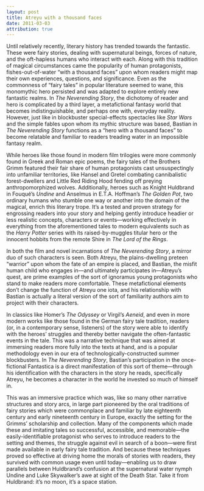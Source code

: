 ```yaml
---
layout: post
title: Atreyu with a thousand faces
date: 2011-03-03
attribution: true
---
```

Until relatively recently, literary history has trended towards the fantastic. These were fairy stories, dealing with supernatural beings, forces of nature, and the oft-hapless humans who interact with each. Along with this tradition of magical circumstances came the popularity of human protagonists, fishes-out-of-water “with a thousand faces” upon whom readers might map their own experiences, questions, and significance. Even as the commonness of “fairy tales” in popular literature seemed to wane, this monomythic hero persisted and was adapted to explore entirely new fantastic realms. In *The Neverending Story*, the dichotomy of reader and hero is complicated by a third layer, a metafictional fantasy world that becomes indistinguishable, and perhaps one with, everyday reality. However, just like in blockbuster special-effects spectacles like *Star Wars* and the simple fables upon whom its mythic structure was based, Bastian in *The Neverending Story* functions as a “hero with a thousand faces” to become relatable and familiar to readers treading water in an impossible fantasy realm.

While heroes like those found in modern film trilogies were more commonly found in Greek and Roman epic poems, the fairy tales of the Brothers Grimm featured their fair share of human protagonists cast unsuspectingly into unfamiliar territories, like Hansel and Gretel combating cannibalistic forest-dwellers and Little Red Riding Hood fending off preying anthropomorphized wolves. Additionally, heroes such as Knight Huldbrand in Fouqué’s *Undine* and Anselmus in E.T.A. Hoffman’s *The Golden Pot*, two ordinary humans who stumble one way or another into the domain of the magical, enrich this literary trope. It’s a tested and proven strategy for engrossing readers into your story and helping gently introduce headier or less realistic concepts, characters or events—working effectively in everything from the aforementioned tales to modern equivalents such as the *Harry Potter* series with its raised-by-muggles titular hero or the innocent hobbits from the remote Shire in *The Lord of the Rings*.

In both the film and novel incarnations of *The Neverending Story*, a mirror duo of such characters is seen. Both Atreyu, the plains-dwelling preteen “warrior” upon whom the fate of an empire is placed, and Bastian, the misfit human child who engages in—and ultimately participates in—Atreyu’s quest, are prime examples of the sort of ignoramus young protagonists who stand to make readers more comfortable. These metafictional elements don’t change the function of Atreyu one iota, and his relationship with Bastian is actually a literal version of the sort of familiarity authors aim to project with their characters.

In classics like Homer’s *The Odyssey* or Virgil’s *Aeneid*, and even in more modern works like those found in the German fairy tale tradition, readers (or, in a contemporary sense, listeners) of the story were able to identify with the heroes’ struggles and thereby better navigate the often-fantastic events in the tale. This was a narrative technique that was aimed at immersing readers more fully into the texts at hand, and is a popular methodology even in our era of technologically-constructed summer blockbusters. In *The Neverending Story*, Bastian’s participation in the once-fictional Fantastica is a direct manifestation of this sort of theme—through his identification with the characters in the story he reads, specifically Atreyu, he becomes a character in the world he invested so much of himself in.

This was an immersive practice which was, like so many other narrative structures and story arcs, in large part pioneered by the oral traditions of fairy stories which were commonplace and familiar by late eighteenth century and early nineteenth century in Europe, exactly the setting for the Grimms’ scholarship and collection. Many of the components which made these and imitating tales so successful, accessible, and memorable—the easily-identifiable protagonist who serves to introduce readers to the setting and themes, the struggle against evil in search of a boon—were first made available in early fairy tale tradition. And because these techniques proved so effective at driving home the morals of stories with readers, they survived with common usage even until today—enabling us to draw parallels between Huldbrand’s confusion at the supernatural water nymph Undine and Luke Skywalker’s awe at sight of the Death Star. Take it from Huldbrand: it’s no moon, it’s a space station.